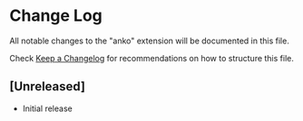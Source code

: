 # Change Log

All notable changes to the "anko" extension will be documented in this file.

Check [Keep a Changelog](http://keepachangelog.com/) for recommendations on how to structure this file.

## [Unreleased]

- Initial release